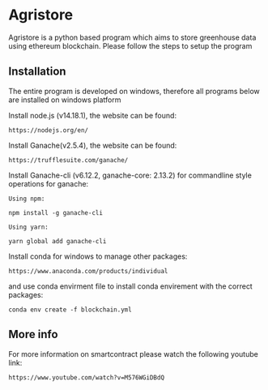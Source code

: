 # Agristore

Agristore is a python based program which aims to store greenhouse data using ethereum blockchain.
Please follow the steps to setup the program

## Installation
The entire program is developed on windows, therefore all programs below are installed on windows platform

Install node.js (v14.18.1), the website can be found:
```
https://nodejs.org/en/
```

Install Ganache(v2.5.4), the website can be found:

```
https://trufflesuite.com/ganache/
```

Install Ganache-cli (v6.12.2, ganache-core: 2.13.2) for commandline style operations for ganache:
```
Using npm:

npm install -g ganache-cli

Using yarn:

yarn global add ganache-cli
```

Install conda for windows to manage other packages:
```
https://www.anaconda.com/products/individual
```
and use conda envirment file to install conda envirement with the correct packages: 
```
conda env create -f blockchain.yml
```

## More info
For more information on smartcontract please watch the following youtube link:
```
https://www.youtube.com/watch?v=M576WGiDBdQ
```
